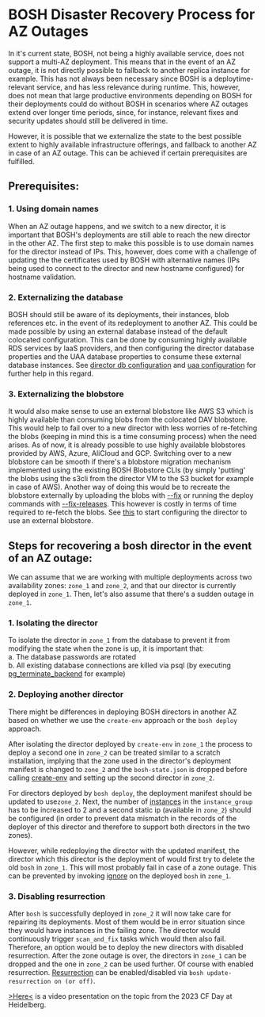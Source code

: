 # BOSH Disaster Recovery Process for AZ Outages

In it's current state, BOSH, not being a highly available service, does not support a multi-AZ deployment. This means that in the event of an AZ outage, it is not directly possible to fallback to another replica instance for example.
This has not always been necessary since BOSH is a deploytime-relevant service, and has less relevance during runtime. This, however, does not mean that large productive environments depending on BOSH for their deployments could do without BOSH in scenarios where AZ outages extend over longer time periods, since, for instance, relevant fixes and security updates should still be delivered in time.

However, it is possible that we externalize the state to the best possible extent to highly available infrastructure offerings, and fallback to another AZ in case of an AZ outage. This can be achieved if certain prerequisites are fulfilled.

## Prerequisites:

### 1. Using domain names
When an AZ outage happens, and we switch to a new director, it is important that BOSH's deployments are still able to reach the new director in the other AZ. The first step to make this possible is to use domain names for the director instead of IPs. This, however, does come with a challenge of updating the the certificates used by BOSH with alternative names (IPs being used to connect to the director and new hostname configured) for hostname validation.
### 2. Externalizing the database
BOSH should still be aware of its deployments, their instances, blob references etc. in the event of its redeployment to another AZ. This could be made possible by using an external database instead of the default colocated configuration. This can be done by consuming highly available RDS services by IaaS providers, and then configuring the director database properties and the UAA database properties to consume these external database instances. See [director db configuration](https://bosh.io/docs/director-configure-db) and [uaa configuration](https://bosh.io/docs/director-users-uaa) for further help in this regard.
### 3. Externalizing the blobstore
It would also make sense to use an external blobstore like AWS S3 which is highly available than consuming blobs from the colocated DAV blobstore. This would help to fail over to a new director with less worries of re-fetching the blobs (keeping in mind this is a time consuming process) when the need arises. As of now, it is already possible to use highly available blobstores provided by AWS, Azure, AliCloud and GCP. Switching over to a new blobstore can be smooth if there's a blobstore migration mechanism implemented using the existing BOSH Blobstore CLIs (by simply 'putting' the blobs using the s3cli from the director VM to the S3 bucket for example in case of AWS). Another way of doing this would be to recreate the blobstore externally by uploading the blobs with [--fix](https://bosh.io/docs/cli-v2/#upload-release) or running the deploy commands with [--fix-releases](https://bosh.io/docs/cli-v2/#deploy). This however is costly in terms of time required to re-fetch the blobs.
See [this](https://bosh.io/docs/director-configure-blobstore) to start configuring the director to use an external blobstore.

## Steps for recovering a bosh director in the event of an AZ outage:

We can assume that we are working with multiple deployments across two availability zones: `zone_1` and `zone_2`, and that our director is currently deployed in `zone_1`. Then, let's also assume that there's a sudden outage in  `zone_1`.

### 1. Isolating the director
To isolate the director in `zone_1` from the database to prevent it from modifying the state when the zone is up, it is important that:\
a. The database passwords are rotated\
b. All existing database connections are killed via psql (by executing [pg_terminate_backend](https://www.postgresql.org/docs/current/functions-admin.html) for example)
### 2. Deploying another director
There might be differences in deploying BOSH directors in another AZ based on whether we use the `create-env` approach or the `bosh deploy` approach.

After isolating the director deployed by `create-env` in `zone_1` the process to deploy a second one in `zone_2` can be treated similar to a scratch installation, implying that the zone used in the director's deployment manifest is changed to `zone_2` and the `bosh-state.json` is dropped before calling [create-env](https://bosh.io/docs/cli-v2/#create-env) and setting up the second director in `zone_2`.

For directors deployed by `bosh deploy`, the deployment manifest should be updated to use`zone_2`. Next, the number of [instances](https://bosh.io/docs/manifest-v2/#instance-groups) in the `instance_group` has to be increased to 2 and a second static ip (available in `zone_2`) should be configured (in order to prevent data mismatch in the records of the deployer of this director and therefore to support both directors in the two zones).

However, while redeploying the director with the updated manifest, the director which this director is the deployment of would
first try to delete the old `bosh` in `zone_1`. This will most probably fail in case of a zone outage. This can be prevented by invoking [ignore](https://bosh.io/docs/cli-v2/#ignore) on the deployed `bosh` in `zone_1`.

### 3. Disabling resurrection
After `bosh` is successfully deployed in `zone_2` it will now take care for repairing its deployments. Most of them would
be in error situation since they would have instances in the failing zone. The director would continuously trigger `scan_and_fix`
tasks which would then also fail. 
Therefore, an option would be to deploy the new directors with disabled resurrection.
After the zone outage is over, the directors in `zone_1` can be dropped and the one in `zone_2` can be used further.
Of course with enabled resurrection. [Resurrection](https://bosh.io/docs/cli-v2/#update-resurrection) can be enabled/disabled via `bosh update-resurrection on (or off)`.


[>Here<](https://www.youtube.com/watch?v=0oMrGu9XuBY&list=PLhuMOCWn4P9jUHBucZBkSjmkwEbvx8vxf&index=12) is a video presentation on the topic from the 2023 CF Day at Heidelberg.
